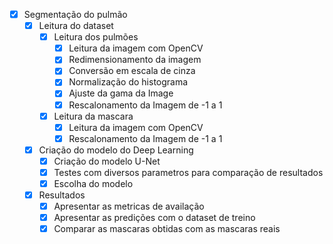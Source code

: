 - [x] Segmentação do pulmão
    - [x] Leitura do dataset
        - [x] Leitura dos pulmões
            - [x] Leitura da imagem com OpenCV
            - [x] Redimensionamento da imagem
            - [x] Conversão em escala de cinza
            - [x] Normalização do histograma
            - [x] Ajuste da gama da Image
            - [x] Rescalonamento da Imagem de -1 a 1
        - [x] Leitura da mascara
            - [x] Leitura da imagem com OpenCV
            - [x] Rescalonamento da Imagem de -1 a 1
    - [x] Criação do modelo do Deep Learning
        - [x] Criação do modelo U-Net
        - [x] Testes com diversos parametros para comparação de resultados
        - [x] Escolha do modelo
    - [x] Resultados
        - [x] Apresentar as metricas de availação
        - [x] Apresentar as predições com o dataset de treino
        - [x] Comparar as mascaras obtidas com as mascaras reais